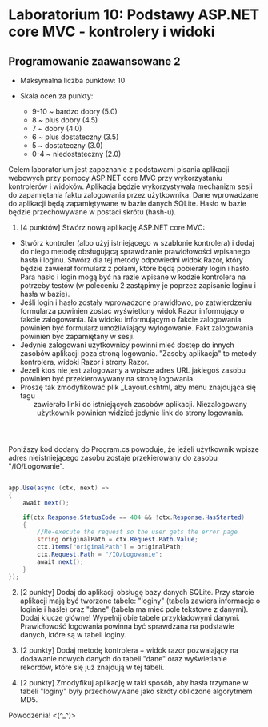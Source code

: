 # Laboratorium 10: Podstawy ASP.NET core MVC - kontrolery i widoki
## Programowanie zaawansowane 2

- Maksymalna liczba punktów: 10

- Skala ocen za punkty:
    - 9-10 ~ bardzo dobry (5.0)
    - 8 ~ plus dobry (4.5)
    - 7 ~ dobry (4.0)
    - 6 ~ plus dostateczny (3.5)
    - 5 ~ dostateczny (3.0)
    - 0-4 ~ niedostateczny (2.0)

Celem laboratorium jest zapoznanie z podstawami pisania aplikacji webowych przy pomocy ASP.NET core MVC przy wykorzystaniu kontrolerów i widoków. Aplikacja będzie wykorzystywała mechanizm sesji do zapamiętania faktu zalogowania przez użytkownika. Dane wprowadzane do aplikacji będą zapamiętywane w bazie danych SQLite. Hasło w bazie będzie przechowywane w postaci skrótu (hash-u).

1. [4 punktów] Stwórz nową aplikację ASP.NET core MVC:
- Stwórz kontroler (albo użyj istniejącego w szablonie kontrolera) i dodaj do niego metodę obsługującą sprawdzanie prawidłowości wpisanego hasła i loginu. Stwórz dla tej metody odpowiedni widok Razor, który będzie zawierał formularz z polami, które będą pobierały login i hasło. Para hasło i login mogą być na razie wpisane w kodzie kontrolera na potrzeby testów (w poleceniu 2 zastąpimy je poprzez zapisanie loginu i hasła w bazie). 
- Jeśli login i hasło zostały wprowadzone prawidłowo, po zatwierdzeniu formularza powinien zostać wyświetlony widok Razor informujący o fakcie zalogowania. Na widoku informującym o fakcie zalogowania powinien być formularz umożliwiający wylogowanie. Fakt zalogowania powinien być zapamiętany w sesji. 
- Jedynie zalogowani użytkownicy powinni mieć dostęp do innych zasobów aplikacji poza stroną logowania. "Zasoby aplikacja" to metody kontrolera, widoki Razor i strony Razor. 
- Jeżeli ktoś nie jest zalogowany a wpisze adres URL jakiegoś zasobu powinien być przekierowywany na stronę logowania.
- Proszę tak zmodyfikować plik _Layout.cshtml, aby menu znajdująca się tagu <header> zawierało linki do istniejących zasobów aplikacji. Niezalogowany użytkownik powinien widzieć jedynie link do strony logowania.

Poniższy kod dodany do Program.cs powoduje, że jeżeli użytkownik wpisze adres nieistniejącego zasobu zostaje przekierowany do zasobu "/IO/Logowanie".

```cs

app.Use(async (ctx, next) =>
{
    await next();

    if(ctx.Response.StatusCode == 404 && !ctx.Response.HasStarted)
    {
        //Re-execute the request so the user gets the error page
        string originalPath = ctx.Request.Path.Value;
        ctx.Items["originalPath"] = originalPath;
        ctx.Request.Path = "/IO/Logowanie";
        await next();
    }
});

```

2. [2 punkty] Dodaj do aplikacji obsługę bazy danych SQLite. Przy starcie aplikacji mają być tworzone tabele: "loginy" (tabela zawiera informacje o loginie i haśle) oraz "dane" (tabela ma mieć pole tekstowe z danymi). Dodaj klucze główne! Wypełnij obie tabele przykładowymi danymi. Prawidłowość logowania powinna być sprawdzana na podstawie danych, które są w tabeli loginy.

3. [2 punkty] Dodaj metodę kontrolera + widok razor pozwalający na dodawanie nowych danych do tabeli "dane" oraz wyświetlanie rekordów, które się już znajdują w tej tabeli.

4. [2 punkty] Zmodyfikuj aplikację w taki sposób, aby hasła trzymane w tabeli "loginy" były przechowywane jako skróty obliczone algorytmem MD5.

Powodzenia! <(^_^)>
